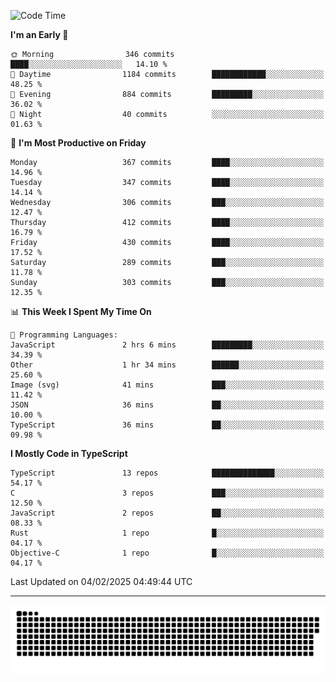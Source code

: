 <!--
<picture>
  <source
    srcset="https://github-readme-stats.vercel.app/api?username=kevinxft&show_icons=true&theme=dark"
    media="(prefers-color-scheme: dark)"
  />
  <source
    srcset="https://github-readme-stats.vercel.app/api?username=kevinxft&show_icons=true"
    media="(prefers-color-scheme: light), (prefers-color-scheme: no-preference)"
  />
  <img src="https://github-readme-stats.vercel.app/api?username=kevinxft&show_icons=true" />
</picture>
-->

<!--START_SECTION:waka-->
![Code Time](http://img.shields.io/badge/Code%20Time-3%2C059%20hrs%2024%20mins-blue)

**I'm an Early 🐤** 

```text
🌞 Morning                346 commits         ████░░░░░░░░░░░░░░░░░░░░░   14.10 % 
🌆 Daytime                1184 commits        ████████████░░░░░░░░░░░░░   48.25 % 
🌃 Evening                884 commits         █████████░░░░░░░░░░░░░░░░   36.02 % 
🌙 Night                  40 commits          ░░░░░░░░░░░░░░░░░░░░░░░░░   01.63 % 
```
📅 **I'm Most Productive on Friday** 

```text
Monday                   367 commits         ████░░░░░░░░░░░░░░░░░░░░░   14.96 % 
Tuesday                  347 commits         ████░░░░░░░░░░░░░░░░░░░░░   14.14 % 
Wednesday                306 commits         ███░░░░░░░░░░░░░░░░░░░░░░   12.47 % 
Thursday                 412 commits         ████░░░░░░░░░░░░░░░░░░░░░   16.79 % 
Friday                   430 commits         ████░░░░░░░░░░░░░░░░░░░░░   17.52 % 
Saturday                 289 commits         ███░░░░░░░░░░░░░░░░░░░░░░   11.78 % 
Sunday                   303 commits         ███░░░░░░░░░░░░░░░░░░░░░░   12.35 % 
```


📊 **This Week I Spent My Time On** 

```text
💬 Programming Languages: 
JavaScript               2 hrs 6 mins        █████████░░░░░░░░░░░░░░░░   34.39 % 
Other                    1 hr 34 mins        ██████░░░░░░░░░░░░░░░░░░░   25.60 % 
Image (svg)              41 mins             ███░░░░░░░░░░░░░░░░░░░░░░   11.42 % 
JSON                     36 mins             ██░░░░░░░░░░░░░░░░░░░░░░░   10.00 % 
TypeScript               36 mins             ██░░░░░░░░░░░░░░░░░░░░░░░   09.98 % 
```

**I Mostly Code in TypeScript** 

```text
TypeScript               13 repos            ██████████████░░░░░░░░░░░   54.17 % 
C                        3 repos             ███░░░░░░░░░░░░░░░░░░░░░░   12.50 % 
JavaScript               2 repos             ██░░░░░░░░░░░░░░░░░░░░░░░   08.33 % 
Rust                     1 repo              █░░░░░░░░░░░░░░░░░░░░░░░░   04.17 % 
Objective-C              1 repo              █░░░░░░░░░░░░░░░░░░░░░░░░   04.17 % 
```




 Last Updated on 04/02/2025 04:49:44 UTC
<!--END_SECTION:waka-->

---

<picture>
  <source media="(prefers-color-scheme: dark)" srcset="https://raw.githubusercontent.com/kevinxft/kevinxft/output/github-contribution-grid-snake-dark.svg">
  <source media="(prefers-color-scheme: light)" srcset="https://raw.githubusercontent.com/kevinxft/kevinxft/output/github-contribution-grid-snake.svg">
  <img alt="github contribution grid snake animation" src="https://raw.githubusercontent.com/kevinxft/kevinxft/output/github-contribution-grid-snake.svg">
</picture>